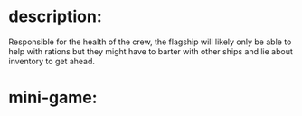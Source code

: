 # description:
Responsible for the health of the crew, the flagship will likely only be able to help with rations but they might have to barter with other ships and lie about inventory to get ahead.

# mini-game:
